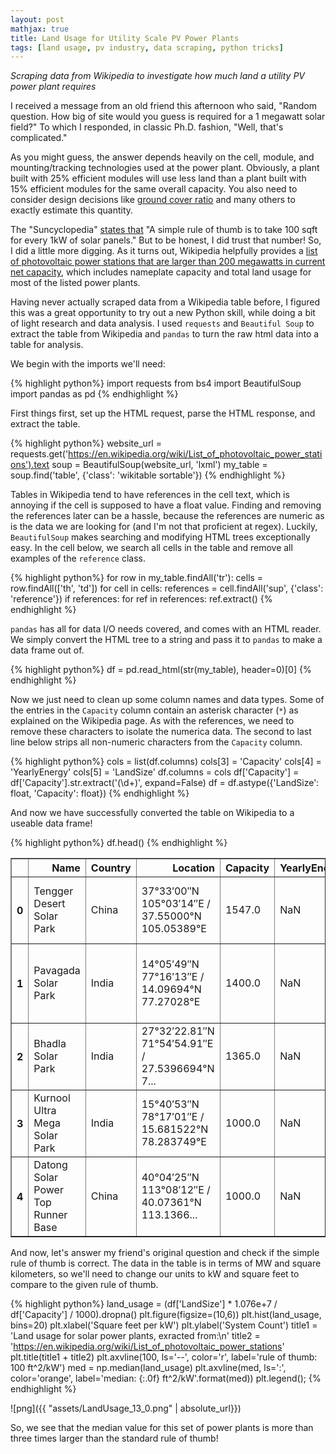 ```yaml
---
layout: post
mathjax: true
title: Land Usage for Utility Scale PV Power Plants
tags: [land usage, pv industry, data scraping, python tricks]
---
```

 _Scraping data from Wikipedia to investigate how much land a utility PV power plant requires_

I received a message from an old friend this afternoon who said, "Random question. How big of site would you guess is required for a 1 megawatt solar field?" To which I responded, in classic Ph.D. fashion, "Well, that's complicated." 

As you might guess, the answer depends heavily on the cell, module, and mounting/tracking technologies used at the power plant. Obviously, a plant built with 25% efficient modules will use less land than a plant built with 15% efficient modules for the same overall capacity. You also need to consider design decisions like [ground cover ratio](https://www.researchgate.net/figure/Ground-coverage-ratio-GCR-is-the-ratio-of-module-area-to-land-area-or-the-ratio-of_fig1_304106060) and many others to exactly estimate this quantity.

The "Suncyclopedia" [states that](http://www.suncyclopedia.com/en/area-required-for-solar-pv-power-plants/) "A simple rule of thumb is to take 100 sqft for every 1kW of solar panels." But to be honest, I did trust that number! So, I did a little more digging. As it turns out, Wikipedia helpfully provides a [list of photovoltaic power stations that are larger than 200 megawatts in current net capacity](https://en.wikipedia.org/wiki/List_of_photovoltaic_power_stations), which includes nameplate capacity and total land usage for most of the listed power plants.

Having never actually scraped data from a Wikipedia table before, I figured this was a great opportunity to try out a new Python skill, while doing a bit of light research and data analysis. I used `requests` and `Beautiful Soup` to extract the table from Wikipedia and `pandas` to turn the raw html data into a table for analysis.

We begin with the imports we'll need:


{% highlight python%}
import requests
from bs4 import BeautifulSoup
import pandas as pd
{% endhighlight %}

First things first, set up the HTML request, parse the HTML response, and extract the table.


{% highlight python%}
website_url = requests.get('https://en.wikipedia.org/wiki/List_of_photovoltaic_power_stations').text
soup = BeautifulSoup(website_url, 'lxml')
my_table = soup.find('table', {'class': 'wikitable sortable'})
{% endhighlight %}

Tables in Wikipedia tend to have references in the cell text, which is annoying if the cell is supposed to have a float value. Finding and removing the references later can be a hassle, because the references are numeric as is the data we are looking for (and I'm not that proficient at regex). Luckily, `BeautifulSoup` makes searching and modifying HTML trees exceptionally easy. In the cell below, we search all cells in the table and remove all examples of the `reference` class.


{% highlight python%}
for row in my_table.findAll('tr'):
    cells = row.findAll(['th', 'td'])
    for cell in cells:
        references = cell.findAll('sup', {'class': 'reference'})
        if references:
            for ref in references:
                ref.extract()
{% endhighlight %}

`pandas` has all for data I/O needs covered, and comes with an HTML reader. We simply convert the HTML tree to a string and pass it to `pandas` to make a data frame out of.


{% highlight python%}
df = pd.read_html(str(my_table), header=0)[0]
{% endhighlight %}

Now we just need to clean up some column names and data types. Some of the entries in the `Capacity` column contain an asterisk character (`*`) as explained on the Wikipedia page. As with the references, we need to remove these characters to isolate the numerica data. The second to last line below strips all non-numeric characters from the `Capacity` column.


{% highlight python%}
cols = list(df.columns)
cols[3] = 'Capacity'
cols[4] = 'YearlyEnergy'
cols[5] = 'LandSize'
df.columns = cols
df['Capacity'] = df['Capacity'].str.extract('(\d+)', expand=False)
df = df.astype({'LandSize': float, 'Capacity': float})
{% endhighlight %}

And now we have successfully converted the table on Wikipedia to a useable data frame!


{% highlight python%}
df.head()
{% endhighlight %}




<div>
<style scoped>
    .dataframe tbody tr th:only-of-type {
        vertical-align: middle;
    }

    .dataframe tbody tr th {
        vertical-align: top;
    }

    .dataframe thead th {
        text-align: right;
    }
</style>
<table border="1" class="dataframe">
  <thead>
    <tr style="text-align: right;">
      <th></th>
      <th>Name</th>
      <th>Country</th>
      <th>Location</th>
      <th>Capacity</th>
      <th>YearlyEnergy</th>
      <th>LandSize</th>
      <th>Year</th>
      <th>Remarks</th>
      <th>Ref</th>
    </tr>
  </thead>
  <tbody>
    <tr>
      <th>0</th>
      <td>Tengger Desert Solar Park</td>
      <td>China</td>
      <td>37°33′00″N 105°03′14″E﻿ / ﻿37.55000°N 105.05389°E</td>
      <td>1547.0</td>
      <td>NaN</td>
      <td>43.0</td>
      <td>2016.0</td>
      <td>1,547 MW solar power was installed in Zhongwei...</td>
      <td>NaN</td>
    </tr>
    <tr>
      <th>1</th>
      <td>Pavagada Solar Park</td>
      <td>India</td>
      <td>14°05′49″N 77°16′13″E﻿ / ﻿14.09694°N 77.27028°E</td>
      <td>1400.0</td>
      <td>NaN</td>
      <td>53.0</td>
      <td>2019.0</td>
      <td>In Karnataka state, total planned capacity 2,0...</td>
      <td>NaN</td>
    </tr>
    <tr>
      <th>2</th>
      <td>Bhadla Solar Park</td>
      <td>India</td>
      <td>27°32′22.81″N 71°54′54.91″E﻿ / ﻿27.5396694°N 7...</td>
      <td>1365.0</td>
      <td>NaN</td>
      <td>40.0</td>
      <td>2018.0</td>
      <td>The park is proposed to have a capacity of 2,2...</td>
      <td>NaN</td>
    </tr>
    <tr>
      <th>3</th>
      <td>Kurnool Ultra Mega Solar Park</td>
      <td>India</td>
      <td>15°40′53″N 78°17′01″E﻿ / ﻿15.681522°N 78.283749°E</td>
      <td>1000.0</td>
      <td>NaN</td>
      <td>24.0</td>
      <td>2017.0</td>
      <td>1000 MW operational as of December 2017</td>
      <td>NaN</td>
    </tr>
    <tr>
      <th>4</th>
      <td>Datong Solar Power Top Runner Base</td>
      <td>China</td>
      <td>40°04′25″N 113°08′12″E﻿ / ﻿40.07361°N 113.1366...</td>
      <td>1000.0</td>
      <td>NaN</td>
      <td>NaN</td>
      <td>2016.0</td>
      <td>1 GW Phase I completed in June 2016. Total cap...</td>
      <td>NaN</td>
    </tr>
  </tbody>
</table>
</div>



And now, let's answer my friend's original question and check if the simple rule of thumb is correct. The data in the table is in terms of MW and square kilometers, so we'll need to change our units to kW and square feet to compare to the given rule of thumb.


{% highlight python%}
land_usage = (df['LandSize'] * 1.076e+7 / df['Capacity'] / 1000).dropna()
plt.figure(figsize=(10,6))
plt.hist(land_usage, bins=20)
plt.xlabel('Square feet per kW')
plt.ylabel('System Count')
title1 = 'Land usage for solar power plants, exracted from:\n'
title2 = 'https://en.wikipedia.org/wiki/List_of_photovoltaic_power_stations'
plt.title(title1 + title2)
plt.axvline(100, ls='--', color='r', label='rule of thumb: 100 ft^2/kW')
med = np.median(land_usage)
plt.axvline(med, ls=':', color='orange', label='median:           {:.0f} ft^2/kW'.format(med))
plt.legend();
{% endhighlight %}

![png]({{ "assets/LandUsage_13_0.png" | absolute_url}})


So, we see that the median value for this set of power plants is more than three times larger than the standard rule of thumb!
